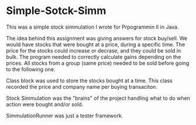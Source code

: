 # Simple-Sotck-Simm
This was a simple stock simmulation I wrote for Prpogrammin II in Java.

The idea behind this assignment was giving answers for stock buy/sell.
We would have stocks that were bought at a price, during a specific time. The price for the stocks could increase or decrase, and they could be sold in bulk.
The program needed to correctly calculate gains depending on the prices. 
All stocks from a group (same price) needed to be sold before going to the following one. 


Class block was used to store the stocks bought at a time. This class recorded the price and company name per buying transaciton.

Stock Simmulation was the "brains" of the project handling what to do when action were bought and/or sold.

SimmulationRunner was just a tester framework.
